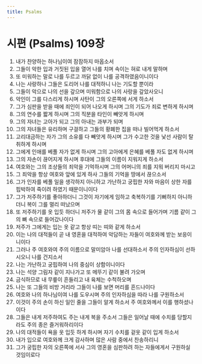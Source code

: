 ```yaml
---
title: Psalms
---
```


# 시편 (Psalms) 109장
1. 내가 찬양하는 하나님이여 잠잠하지 마옵소서
1. 그들이 악한 입과 거짓된 입을 열어 나를 치며 속이는 혀로 내게 말하며
1. 또 미워하는 말로 나를 두르고 까닭 없이 나를 공격하였음이니이다
1. 나는 사랑하나 그들은 도리어 나를 대적하니 나는 기도할 뿐이라
1. 그들이 악으로 나의 선을 갚으며 미워함으로 나의 사랑을 갚았사오니
1. 악인이 그를 다스리게 하시며 사탄이 그의 오른쪽에 서게 하소서
1. 그가 심판을 받을 때에 죄인이 되어 나오게 하시며 그의 기도가 죄로 변하게 하시며
1. 그의 연수를 짧게 하시며 그의 직분을 타인이 빼앗게 하시며
1. 그의 자녀는 고아가 되고 그의 아내는 과부가 되며
1. 그의 자녀들은 유리하며 구걸하고 그들의 황폐한 집을 떠나 빌어먹게 하소서
1. 고리대금하는 자가 그의 소유를 다 빼앗게 하시며 그가 수고한 것을 낯선 사람이 탈취하게 하시며
1. 그에게 인애를 베풀 자가 없게 하시며 그의 고아에게 은혜를 베풀 자도 없게 하시며
1. 그의 자손이 끊어지게 하시며 후대에 그들의 이름이 지워지게 하소서
1. 여호와는 그의 조상들의 죄악을 기억하시며 그의 어머니의 죄를 지워 버리지 마시고
1. 그 죄악을 항상 여호와 앞에 있게 하사 그들의 기억을 땅에서 끊으소서
1. 그가 인자를 베풀 일을 생각하지 아니하고 가난하고 궁핍한 자와 마음이 상한 자를 핍박하여 죽이려 하였기 때문이니이다
1. 그가 저주하기를 좋아하더니 그것이 자기에게 임하고 축복하기를 기뻐하지 아니하더니 복이 그를 멀리 떠났으며
1. 또 저주하기를 옷 입듯 하더니 저주가 물 같이 그의 몸 속으로 들어가며 기름 같이 그의 뼈 속으로 들어갔나이다
1. 저주가 그에게는 입는 옷 같고 항상 띠는 띠와 같게 하소서
1. 이는 나의 대적들이 곧 내 영혼을 대적하여 악담하는 자들이 여호와께 받는 보응이니이다
1. 그러나 주 여호와여 주의 이름으로 말미암아 나를 선대하소서 주의 인자하심이 선하시오니 나를 건지소서
1. 나는 가난하고 궁핍하여 나의 중심이 상함이니이다
1. 나는 석양 그림자 같이 지나가고 또 메뚜기 같이 불려 가오며
1. 금식하므로 내 무릎이 흔들리고 내 육체는 수척하오며
1. 나는 또 그들의 비방 거리라 그들이 나를 보면 머리를 흔드나이다
1. 여호와 나의 하나님이여 나를 도우시며 주의 인자하심을 따라 나를 구원하소서
1. 이것이 주의 손이 하신 일인 줄을 그들이 알게 하소서 주 여호와께서 이를 행하셨나이다
1. 그들은 내게 저주하여도 주는 내게 복을 주소서 그들은 일어날 때에 수치를 당할지라도 주의 종은 즐거워하리이다
1. 나의 대적들이 욕을 옷 입듯 하게 하시며 자기 수치를 겉옷 같이 입게 하소서
1. 내가 입으로 여호와께 크게 감사하며 많은 사람 중에서 찬송하리니
1. 그가 궁핍한 자의 오른쪽에 서사 그의 영혼을 심판하려 하는 자들에게서 구원하실 것임이로다